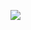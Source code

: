 <!-- <div align="center">
  ![](https://leetcard.jacoblin.cool/CodeByChriss?theme=unicorn)
  ![](https://leetcard.jacoblin.cool/CodeByChriss?ext=heatmap)
</div> -->
![](https://leetcard.jacoblin.cool/CodeByChriss)
